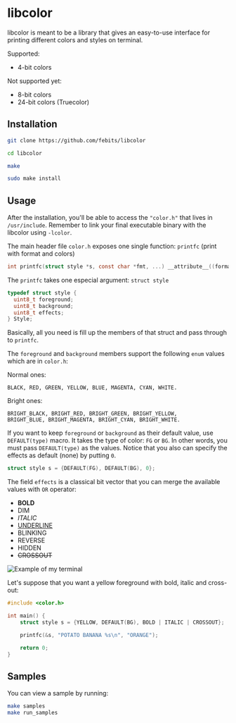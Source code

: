 # libcolor

libcolor is meant to be a library that gives an easy-to-use interface for printing different colors and styles on terminal.

Supported:
- 4-bit colors

Not supported yet:
- 8-bit colors
- 24-bit colors (Truecolor)

## Installation
```bash
git clone https://github.com/febits/libcolor
```
```bash
cd libcolor
```
```bash
make
```
```bash
sudo make install
```

## Usage

After the installation, you'll be able to access the `"color.h"` that lives in `/usr/include`. Remember to link your final executable binary with the libcolor using `-lcolor`.

The main header file `color.h` exposes one single function: `printfc` (print with format and colors)
```c
int printfc(struct style *s, const char *fmt, ...) __attribute__((format(printf, 2, 3)));
```

The `printfc` takes one especial argument: `struct style`
```c
typedef struct style {
  uint8_t foreground;
  uint8_t background;
  uint8_t effects;
} Style;
```

Basically, all you need is fill up the members of that struct and pass through to `printfc`.

The `foreground` and `background` members support the following `enum` values which are in `color.h`:

Normal ones:
```
BLACK, RED, GREEN, YELLOW, BLUE, MAGENTA, CYAN, WHITE.
```

Bright ones:
```
BRIGHT_BLACK, BRIGHT_RED, BRIGHT_GREEN, BRIGHT_YELLOW, 
BRIGHT_BLUE, BRIGHT_MAGENTA, BRIGHT_CYAN, BRIGHT_WHITE.
```

If you want to keep `foreground` or `background` as their default value, use `DEFAULT(type)` macro. It takes the type of color: `FG` or `BG`. In other words, you must pass `DEFAULT(type)` as the values. Notice that you also can specify the effects as default (none) by putting `0`.

```c
struct style s = {DEFAULT(FG), DEFAULT(BG), 0};
```

The field `effects` is a classical bit vector that you can merge the available values with `OR` operator:
- **BOLD**
- DIM
- *ITALIC*
- <u>UNDERLINE</u>
- <blink>BLINKING</blink>
- REVERSE
- HIDDEN
- ~~CROSSOUT~~

![**Example of my terminal**](https://i.imgur.com/Husu49J.png)

Let's suppose that you want a yellow foreground with bold, italic and cross-out:

```c
#include <color.h>

int main() {
    struct style s = {YELLOW, DEFAULT(BG), BOLD | ITALIC | CROSSOUT};

    printfc(&s, "POTATO BANANA %s\n", "ORANGE");

    return 0;
}

```

## Samples

You can view a sample by running:
```bash
make samples
make run_samples
```
